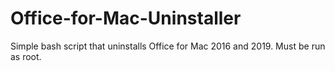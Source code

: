# Office-for-Mac-Uninstaller
Simple bash script that uninstalls Office for Mac 2016 and 2019. Must be run as root.
